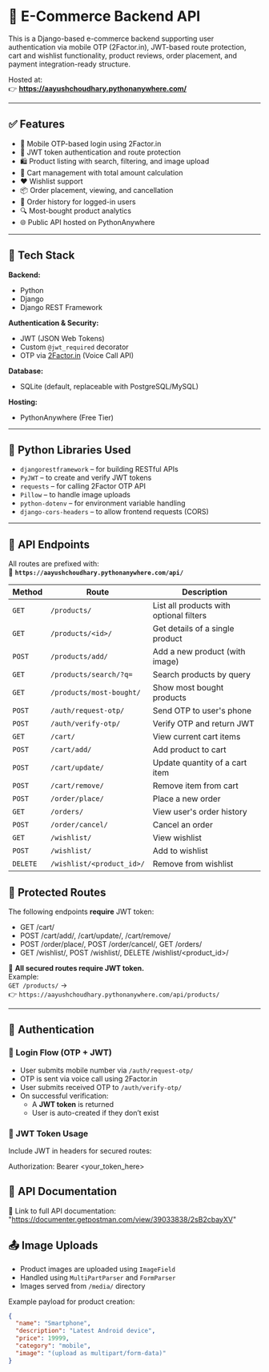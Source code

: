 # 🛒 E-Commerce Backend API

This is a Django-based e-commerce backend supporting user authentication via mobile OTP (2Factor.in), JWT-based route protection, cart and wishlist functionality, product reviews, order placement, and payment integration-ready structure.

Hosted at:  
👉 **https://aayushchoudhary.pythonanywhere.com/**

---

## ✅ Features

- 🔐 Mobile OTP-based login using 2Factor.in
- 🔑 JWT token authentication and route protection
- 🛍️ Product listing with search, filtering, and image upload
- 🛒 Cart management with total amount calculation
- ❤️ Wishlist support
- 📦 Order placement, viewing, and cancellation
- 🧾 Order history for logged-in users
- 🔍 Most-bought product analytics
- 🌐 Public API hosted on PythonAnywhere

---

## 🚀 Tech Stack

**Backend:**  
- Python  
- Django  
- Django REST Framework  

**Authentication & Security:**  
- JWT (JSON Web Tokens)  
- Custom `@jwt_required` decorator  
- OTP via [2Factor.in](https://2factor.in/) (Voice Call API)

**Database:**  
- SQLite (default, replaceable with PostgreSQL/MySQL)

**Hosting:**  
- PythonAnywhere (Free Tier)

---

## 🧰 Python Libraries Used

- `djangorestframework` – for building RESTful APIs  
- `PyJWT` – to create and verify JWT tokens  
- `requests` – for calling 2Factor OTP API  
- `Pillow` – to handle image uploads  
- `python-dotenv` – for environment variable handling  
- `django-cors-headers` – to allow frontend requests (CORS)

---

## 📡 API Endpoints

All routes are prefixed with:  
📍 **`https://aayushchoudhary.pythonanywhere.com/api/`**

| Method | Route | Description |
|--------|-------|-------------|
| `GET` | `/products/` | List all products with optional filters |
| `GET` | `/products/<id>/` | Get details of a single product |
| `POST` | `/products/add/` | Add a new product (with image) |
| `GET` | `/products/search/?q=` | Search products by query |
| `GET` | `/products/most-bought/` | Show most bought products |
| `POST` | `/auth/request-otp/` | Send OTP to user's phone |
| `POST` | `/auth/verify-otp/` | Verify OTP and return JWT |
| `GET` | `/cart/` | View current cart items |
| `POST` | `/cart/add/` | Add product to cart |
| `POST` | `/cart/update/` | Update quantity of a cart item |
| `POST` | `/cart/remove/` | Remove item from cart |
| `POST` | `/order/place/` | Place a new order |
| `GET` | `/orders/` | View user's order history |
| `POST` | `/order/cancel/` | Cancel an order |
| `GET` | `/wishlist/` | View wishlist |
| `POST` | `/wishlist/` | Add to wishlist |
| `DELETE` | `/wishlist/<product_id>/` | Remove from wishlist |

## 🔐 Protected Routes

The following endpoints **require** JWT token:

- GET /cart/
- POST /cart/add/, /cart/update/, /cart/remove/
- POST /order/place/, POST /order/cancel/, GET /orders/
- GET /wishlist/, POST /wishlist/, DELETE /wishlist/<product_id>/

📌 **All secured routes require JWT token.**  
Example:  
`GET /products/` →  
👉 `https://aayushchoudhary.pythonanywhere.com/api/products/`

---

## 🔐 Authentication

### 🔑 Login Flow (OTP + JWT)

- User submits mobile number via `/auth/request-otp/`
- OTP is sent via voice call using 2Factor.in
- User submits received OTP to `/auth/verify-otp/`
- On successful verification:
  - A **JWT token** is returned
  - User is auto-created if they don’t exist

### 🔐 JWT Token Usage

Include JWT in headers for secured routes:

Authorization: Bearer <your_token_here>


## 🧾 API Documentation

🔗 Link to full API documentation: "https://documenter.getpostman.com/view/39033838/2sB2cbayXV"

## 📤 Image Uploads

- Product images are uploaded using `ImageField`
- Handled using `MultiPartParser` and `FormParser`
- Images served from `/media/` directory

Example payload for product creation:
```json
{
  "name": "Smartphone",
  "description": "Latest Android device",
  "price": 19999,
  "category": "mobile",
  "image": "(upload as multipart/form-data)"
}
